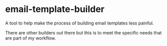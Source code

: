 # email-template-builder

A tool to help make the process of building email templates less painful.

There are other builders out there but this is to meet the specific needs that are part of my workflow.
